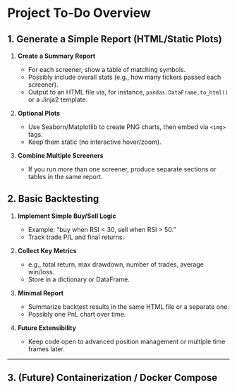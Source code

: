 # Project To-Do Overview

## 1. **Generate a Simple Report (HTML/Static Plots)**
1. **Create a Summary Report**  
   - For each screener, show a table of matching symbols.  
   - Possibly include overall stats (e.g., how many tickers passed each screener).  
   - Output to an HTML file via, for instance, `pandas.DataFrame.to_html()` or a Jinja2 template.

2. **Optional Plots**  
   - Use Seaborn/Matplotlib to create PNG charts, then embed via `<img>` tags.  
   - Keep them static (no interactive hover/zoom).

3. **Combine Multiple Screeners**  
   - If you run more than one screener, produce separate sections or tables in the same report.


## 2. **Basic Backtesting**
1. **Implement Simple Buy/Sell Logic**  
   - Example: “buy when RSI < 30, sell when RSI > 50.”  
   - Track trade P/L and final returns.

2. **Collect Key Metrics**  
   - e.g., total return, max drawdown, number of trades, average win/loss.  
   - Store in a dictionary or DataFrame.

3. **Minimal Report**  
   - Summarize backtest results in the same HTML file or a separate one.  
   - Possibly one PnL chart over time.

4. **Future Extensibility**  
   - Keep code open to advanced position management or multiple time frames later.

---

## 3. **(Future) Containerization / Docker Compose**
